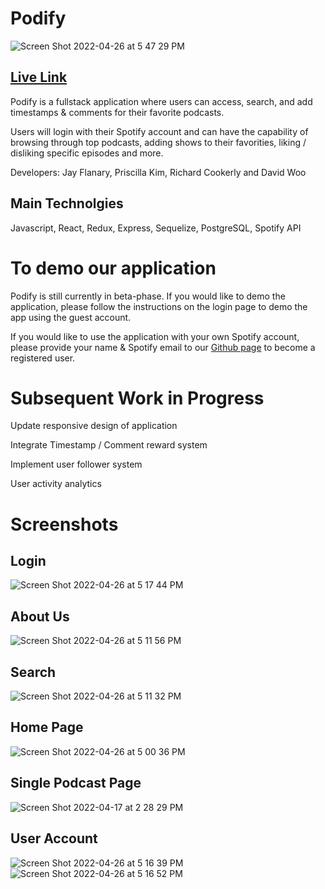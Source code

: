 # Podify

![Screen Shot 2022-04-26 at 5 47 29 PM](https://user-images.githubusercontent.com/88349865/165398022-89a9409d-8355-40ee-8694-68424c41f9f0.png)

## [Live Link](https://podify-fsa.herokuapp.com/)

Podify is a fullstack application where users can access, search, and add timestamps & comments for their favorite podcasts.  

Users will login with their Spotify account and can have the capability of browsing through top podcasts, adding shows to their favorities, liking / disliking specific episodes and more. 

Developers: Jay Flanary, Priscilla Kim, Richard Cookerly and David Woo

## Main Technolgies
Javascript, React, Redux, Express, Sequelize, PostgreSQL, Spotify API

# To demo our application
Podify is still currently in beta-phase. If you would like to demo the application, please follow the instructions on the login page to demo the app using the guest account.
 
If you would like to use the application with your own Spotify account, please provide your name & Spotify email to our [Github page](https://github.com/FSA-2110-capstone-team3/capstone-team3/issues) to become a registered user.
 
# Subsequent Work in Progress

Update responsive design of application

Integrate Timestamp / Comment reward system

Implement user follower system

User activity analytics

# Screenshots

## Login
![Screen Shot 2022-04-26 at 5 17 44 PM](https://user-images.githubusercontent.com/88349865/165394377-5b91516a-f8e5-46f3-9a7e-31aa859fee78.png)

## About Us
![Screen Shot 2022-04-26 at 5 11 56 PM](https://user-images.githubusercontent.com/88349865/165394417-005693de-a8ca-4dd5-a284-20273d4183d8.png)

## Search
![Screen Shot 2022-04-26 at 5 11 32 PM](https://user-images.githubusercontent.com/88349865/165394743-82f64cc8-872e-4fa6-b142-38cba8770629.png)

## Home Page
![Screen Shot 2022-04-26 at 5 00 36 PM](https://user-images.githubusercontent.com/88349865/165394524-4c00f123-a218-4a52-b1bf-312eb0a1d79d.png)

## Single Podcast Page
![Screen Shot 2022-04-17 at 2 28 29 PM](https://user-images.githubusercontent.com/88349865/165394588-82ab0a2e-119f-40d3-a0ea-5d9eef8ca02a.png)

## User Account
![Screen Shot 2022-04-26 at 5 16 39 PM](https://user-images.githubusercontent.com/88349865/165394638-7f290914-2fe4-446d-8048-74c987ce8d96.png)
![Screen Shot 2022-04-26 at 5 16 52 PM](https://user-images.githubusercontent.com/88349865/165394647-3e4f7f58-94b9-42bc-b719-f281aa767f58.png)

